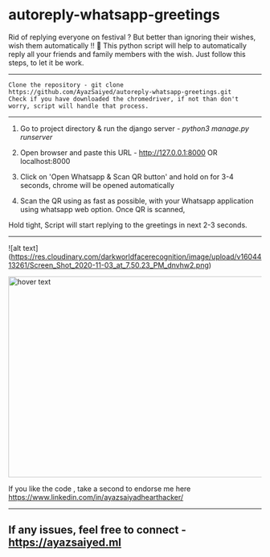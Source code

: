 # autoreply-whatsapp-greetings 


Rid of replying everyone on festival ? But better than ignoring their wishes, wish them automatically !! 💫
This python script will help to automatically reply all your friends and family members with the wish. Just follow this steps, to let it be work.

------------

```
Clone the repository - git clone https://github.com/AyazSaiyed/autoreply-whatsapp-greetings.git
Check if you have downloaded the chromedriver, if not than don't worry, script will handle that process.
```

-----------

1) Go to project directory & run the django server - *python3 manage.py runserver*

2) Open browser and paste this URL - http://127.0.0.1:8000 OR localhost:8000

3) Click on 'Open Whatsapp & Scan QR button' and hold on for 3-4 seconds, chrome will be opened automatically 

4) Scan the QR using as fast as possible, with your Whatsapp application using whatsapp web option.
Once QR is scanned, 

Hold tight, Script will start replying to the greetings in next 2-3 seconds.

------------
![alt text] (https://res.cloudinary.com/darkworldfacerecognition/image/upload/v1604413261/Screen_Shot_2020-11-03_at_7.50.23_PM_dnvhw2.png)


  <img src="https://res.cloudinary.com/darkworldfacerecognition/image/upload/v1604413261/Screen_Shot_2020-11-03_at_7.50.23_PM_dnvhw2.png" width="850" height="400" title="hover text">

If you like the code , take a second to endorse me here 
https://www.linkedin.com/in/ayazsaiyadhearthacker/

-------------------------
If any issues, feel free to connect - https://ayazsaiyed.ml
-------------------------
